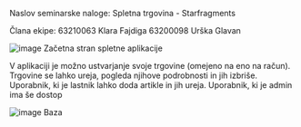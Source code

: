 Naslov seminarske naloge: Spletna trgovina - Starfragments

Člana ekipe:
63210063 Klara Fajdiga
63200098 Urška Glavan

![image](https://user-images.githubusercontent.com/97111898/211497322-a0698bd6-204a-4a3d-86b7-5de531da73b6.png)
Začetna stran spletne aplikacije

V aplikaciji je možno ustvarjanje svoje trgovine (omejeno na eno na račun). Trgovine se lahko ureja, pogleda njihove podrobnosti in jih izbriše.
Uporabnik, ki je lastnik lahko doda artikle in jih ureja. Uporabnik, ki je admin ima še dostop

![image](https://user-images.githubusercontent.com/97111898/211507847-5a42a97f-b358-4aad-973e-b02f2cf4bf87.png)
Baza
